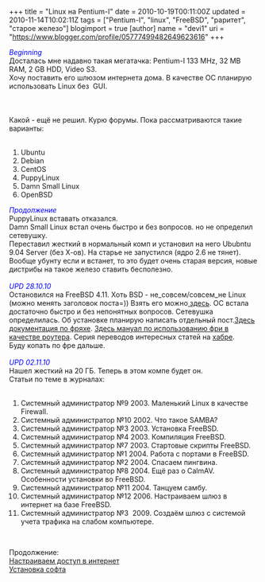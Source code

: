 +++
title = "Linux на Pentium-I"
date = 2010-10-19T00:11:00Z
updated = 2010-11-14T10:02:11Z
tags = ["Pentium-I", "linux", "FreeBSD", "раритет", "старое железо"]
blogimport = true 
[author]
	name = "devi1"
	uri = "https://www.blogger.com/profile/05777499482649623616"
+++

<i><span class="Apple-style-span" style="color: blue;">Beginning</span></i><br />Досталась мне надавно такая мегатачка: Pentium-I 133 MHz, 32 MB RAM, 2 GB HDD, Video S3.<br />Хочу поставить его шлюзом интернета дома. В качестве ОС планирую использовать Linux без &nbsp;GUI.<br /><br /><a name='more'></a><br /><br />Какой - ещё не решил. Курю форумы. Пока рассматриваются такие варианты:<br /><br /><ol><li>Ubuntu</li><li>Debian</li><li>CentOS</li><li>PuppyLinux</li><li>Damn&nbsp;Small Linux</li><li>OpenBSD</li></ol><div><i><span class="Apple-style-span" style="color: blue;">Продолжение</span></i></div><div>PuppyLinux вставать отказался.</div><div>Damn Small Linux встал очень быстро и без вопросов. но не определил сетевушку.</div><div>Переставил жесткий в нормальный комп и установил на него Ububntu 9.04 Server (без Х-ов). На старье не запустился (ядро 2.6 не тянет). Вообще убунту если и встанет, то это будет очень старая версия, новые дистрибы на такое железо ставить бесполезно.<br /><br /><span class="Apple-style-span" style="color: blue;"><i>UPD 28.10.10</i></span><br />Остановился на FreeBSD 4.11. Хоть BSD - не_совсем/совсем_не Linux (можно менять заголовок поста=)) Взять его можно<a href="http://ftp.unicamp.br/pub/linux/iso/freebsd/i386/4.11/4.11-RELEASE-i386-miniinst.iso"> здесь</a>. ОС встала достаточно быстро и без непонятных вопросов. Сетевушка определилась. Об установке планирую написать отдельный пост.<a href="http://www.freebsd.org/doc/ru_RU.KOI8-R/books/handbook/index.html">Здесь документация по фряхе</a>. <a href="http://www.rdev.org.ua/public_12-2_FreeBSD_router_s_dvumya_NAT.html">Здесь мануал по использованию фри в качестве роутера</a>. Серия переводов интересных статей на <a href="http://habrahabr.ru/blogs/bsdelniki/31499/">хабре</a>.<br />Буду копать по фре дальше.<br /><br /><span class="Apple-style-span" style="color: blue;"><i>UPD 02.11.10</i></span><br />Нашел жесткий на 20 ГБ. Теперь в этом компе будет он.<br />Статьи по теме в журналах:<br /><br /><ol><li>Системный администратор №9 2003. Маленький Linux в качестве Firewall.</li><li>Системный администратор №10 2002. Что такое SAMBA?</li><li>Системный администратор №3 2003. Установка FreeBSD.</li><li>Системный администратор №4 2003. Компиляция FreeBSD.</li><li>Системный администратор №7 2003. Стартовые скрипты FreeBSD.</li><li>Системный администратор №1 2004. Работа с портами в FreeBSD.</li><li>Системный администратор №2 2004. Спасаем пингвина.</li><li>Системный администратор №8 2004. Ещё раз о CalmAV. Особенности установки во FreeBSD.</li><li>Системный администратор №11 2004. Танцуем самбу.</li><li>Системный администратор №12 2006. Настраиваем шлюз в интернет на базе FreeBSD.</li><li>Системный администратор №3 &nbsp;2009. Создаём шлюз с системой учета трафика на слабом компьютере.</li></ol><br /><ol></ol></div><div>Продолжение:</div><div><a href="http://aitishnic.blogspot.com/2010/11/freebsd.html">Настраиваем доступ в интернет</a></div><div><a href="http://aitishnic.blogspot.com/2010/11/freebsd_11.html">Установка софта</a></div>
